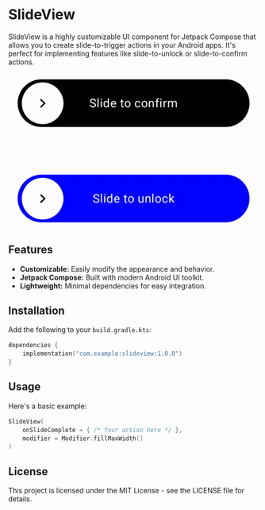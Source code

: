 # SlideView

SlideView is a highly customizable UI component for Jetpack Compose that allows you to create slide-to-trigger actions in your Android apps. It's perfect for implementing features like slide-to-unlock or slide-to-confirm actions.

<p align="center">
  <img src="./demo_video.gif" alt="Demo">
</p>

## Features

- **Customizable:** Easily modify the appearance and behavior.
- **Jetpack Compose:** Built with modern Android UI toolkit.
- **Lightweight:** Minimal dependencies for easy integration.

## Installation

Add the following to your `build.gradle.kts`:

```kotlin
dependencies {
    implementation("com.example:slideview:1.0.0")
}
```

## Usage
Here's a basic example:
```kotlin
SlideView(
    onSlideComplete = { /* Your action here */ },
    modifier = Modifier.fillMaxWidth()
)
```

## License
This project is licensed under the MIT License - see the LICENSE file for details.
